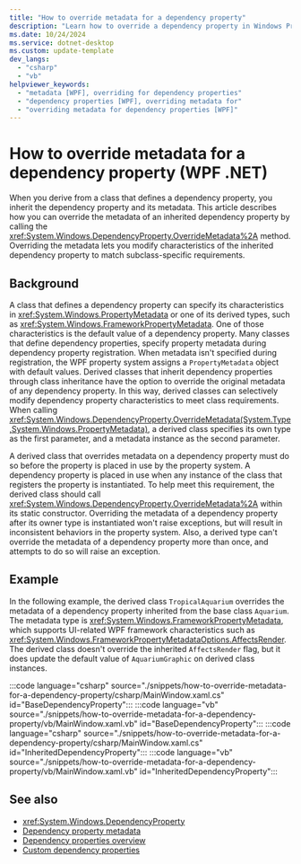 ```yaml
---
title: "How to override metadata for a dependency property"
description: "Learn how to override a dependency property in Windows Presentation Foundation (WPF) by calling the OverrideMetadata method."
ms.date: 10/24/2024
ms.service: dotnet-desktop
ms.custom: update-template
dev_langs:
  - "csharp"
  - "vb"
helpviewer_keywords:
  - "metadata [WPF], overriding for dependency properties"
  - "dependency properties [WPF], overriding metadata for"
  - "overriding metadata for dependency properties [WPF]"
---
```

<!-- The acrolinx score was 92 on 11/04/2021-->

# How to override metadata for a dependency property (WPF .NET)

When you derive from a class that defines a dependency property, you inherit the dependency property and its metadata. This article describes how you can override the metadata of an inherited dependency property by calling the <xref:System.Windows.DependencyProperty.OverrideMetadata%2A> method. Overriding the metadata lets you modify characteristics of the inherited dependency property to match subclass-specific requirements.

## Background

A class that defines a dependency property can specify its characteristics in <xref:System.Windows.PropertyMetadata> or one of its derived types, such as <xref:System.Windows.FrameworkPropertyMetadata>. One of those characteristics is the default value of a dependency property. Many classes that define dependency properties, specify property metadata during dependency property registration. When metadata isn't specified during registration, the WPF property system assigns a `PropertyMetadata` object with default values. Derived classes that inherit dependency properties through class inheritance have the option to override the original metadata of any dependency property. In this way, derived classes can selectively modify dependency property characteristics to meet class requirements. When calling <xref:System.Windows.DependencyProperty.OverrideMetadata(System.Type,System.Windows.PropertyMetadata)>, a derived class specifies its own type as the first parameter, and a metadata instance as the second parameter.

A derived class that overrides metadata on a dependency property must do so before the property is placed in use by the property system. A dependency property is placed in use when any instance of the class that registers the property is instantiated. To help meet this requirement, the derived class should call <xref:System.Windows.DependencyProperty.OverrideMetadata%2A> within its static constructor. Overriding the metadata of a dependency property after its owner type is instantiated won't raise exceptions, but will result in inconsistent behaviors in the property system. Also, a derived type can't override the metadata of a dependency property more than once, and attempts to do so will raise an exception.

## Example

In the following example, the derived class `TropicalAquarium` overrides the metadata of a dependency property inherited from the base class `Aquarium`. The metadata type is <xref:System.Windows.FrameworkPropertyMetadata>, which supports UI-related WPF framework characteristics such as <xref:System.Windows.FrameworkPropertyMetadataOptions.AffectsRender>. The derived class doesn't override the inherited `AffectsRender` flag, but it does update the default value of `AquariumGraphic` on derived class instances.

:::code language="csharp" source="./snippets/how-to-override-metadata-for-a-dependency-property/csharp/MainWindow.xaml.cs" id="BaseDependencyProperty":::
:::code language="vb" source="./snippets/how-to-override-metadata-for-a-dependency-property/vb/MainWindow.xaml.vb" id="BaseDependencyProperty":::
:::code language="csharp" source="./snippets/how-to-override-metadata-for-a-dependency-property/csharp/MainWindow.xaml.cs" id="InheritedDependencyProperty":::
:::code language="vb" source="./snippets/how-to-override-metadata-for-a-dependency-property/vb/MainWindow.xaml.vb" id="InheritedDependencyProperty":::

## See also

- <xref:System.Windows.DependencyProperty>
- [Dependency property metadata](dependency-property-metadata.md)
- [Dependency properties overview](dependency-properties-overview.md)
- [Custom dependency properties](custom-dependency-properties.md)
